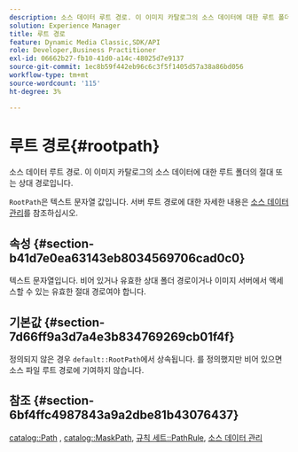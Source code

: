 ```yaml
---
description: 소스 데이터 루트 경로. 이 이미지 카탈로그의 소스 데이터에 대한 루트 폴더의 절대 또는 상대 경로입니다.
solution: Experience Manager
title: 루트 경로
feature: Dynamic Media Classic,SDK/API
role: Developer,Business Practitioner
exl-id: 06662b27-fb10-41d0-a14c-48025d7e9137
source-git-commit: 1ec8b59f442eb96c6c3f5f1405d57a38a86bd056
workflow-type: tm+mt
source-wordcount: '115'
ht-degree: 3%

---
```


# 루트 경로{#rootpath}

소스 데이터 루트 경로. 이 이미지 카탈로그의 소스 데이터에 대한 루트 폴더의 절대 또는 상대 경로입니다.

`RootPath`은 텍스트 문자열 값입니다. 서버 루트 경로에 대한 자세한 내용은 [소스 데이터 관리](../../../../../is-api/image-serving-api-ref/c-configuration-and-administration/c-managing-content/r-source-data.md#reference-4eebd51b2db2401c90be771d3382329e)를 참조하십시오.

## 속성 {#section-b41d7e0ea63143eb8034569706cad0c0}

텍스트 문자열입니다. 비어 있거나 유효한 상대 폴더 경로이거나 이미지 서버에서 액세스할 수 있는 유효한 절대 경로여야 합니다.

## 기본값 {#section-7d66ff9a3d7a4e3b834769269cb01f4f}

정의되지 않은 경우 `default::RootPath`에서 상속됩니다. 를 정의했지만 비어 있으면 소스 파일 루트 경로에 기여하지 않습니다.

## 참조 {#section-6bf4ffc4987843a9a2dbe81b43076437}

[catalog::Path](/help/aem-is-ir-api/is-api/image-catalog/image-serving-api-ref/c-image-catalog-reference/c-image-svg-data-reference/c-image-data-reference/r-path-cat.md) ,  [catalog::MaskPath](/help/aem-is-ir-api/is-api/image-catalog/image-serving-api-ref/c-image-catalog-reference/c-image-svg-data-reference/c-image-data-reference/r-maskpath-cat.md),   [규칙 세트::PathRule](../../../../../is-api/image-catalog/image-serving-api-ref/c-image-catalog-reference/c-rule-set-reference/c-rule-set-reference.md#concept-3e5058cf3507470b82cac638df23ea8e),  [소스 데이터 관리](../../../../../is-api/image-serving-api-ref/c-configuration-and-administration/c-managing-content/r-source-data.md#reference-4eebd51b2db2401c90be771d3382329e)
